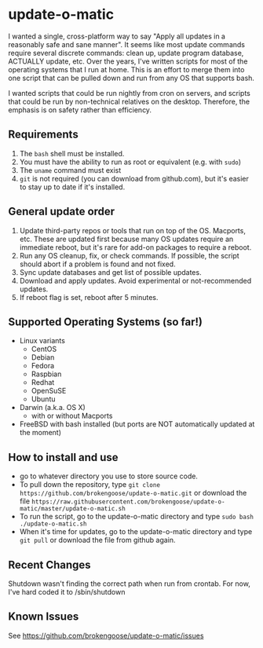 # update-o-matic

I wanted a single, cross-platform way to say "Apply all updates in a reasonably
safe and sane manner".  It seems like most update commands require several
discrete commands: clean up, update program database, ACTUALLY update, etc.
Over the years, I've written scripts for most of the operating systems that I
run at home. This is an effort to merge them into one script that can be pulled
down and run from any OS that supports bash.

I wanted scripts that could be run nightly from cron on servers, and scripts
that could be run by non-technical relatives on the desktop. Therefore, the
emphasis is on safety rather than efficiency.


## Requirements
1. The `bash` shell must be installed.
2. You must have the ability to run as root or equivalent (e.g. with `sudo`)
3. The `uname` command must exist
4. `git` is not required (you can download from github.com), but it's easier
   to stay up to date if it's installed.

## General update order
1. Update third-party repos or tools that run on top of the OS. Macports, etc.
   These are updated first because many OS updates require an immediate reboot,
   but it's rare for add-on packages to require a reboot.
2. Run any OS cleanup, fix, or check commands. If possible, the script should
   abort if a problem is found and not fixed.
3. Sync update databases and get list of possible updates.
4. Download and apply updates. Avoid experimental or not-recommended updates.
5. If reboot flag is set, reboot after 5 minutes.


## Supported Operating Systems (so far!)
* Linux variants
  * CentOS
  * Debian
  * Fedora
  * Raspbian
  * Redhat
  * OpenSuSE
  * Ubuntu
* Darwin (a.k.a. OS X)
  * with or without Macports
* FreeBSD with bash installed (but ports are NOT automatically updated
  at the moment)


## How to install and use
* go to whatever directory you use to store source code.
* To pull down the repository, type 
  `git clone https://github.com/brokengoose/update-o-matic.git` or 
  download the file
  `https://raw.githubusercontent.com/brokengoose/update-o-matic/master/update-o-matic.sh`
* To run the script, go to the update-o-matic directory and type 
   `sudo bash ./update-o-matic.sh`
* When it's time for updates,  go to the update-o-matic directory and type
  `git pull`
  or download the file from github again.

## Recent Changes

Shutdown wasn't finding the correct path when run from crontab. For now, I've hard coded it to /sbin/shutdown

## Known Issues

See https://github.com/brokengoose/update-o-matic/issues

